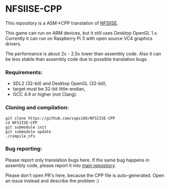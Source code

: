 NFSIISE-CPP
===========

This repository is a ASM->CPP translation of [NFSIISE](https://github.com/zaps166/NFSIISE).

This game can run on ARM devices, but it still uses Desktop OpenGL 1.x.
Currently it can run on Raspberry Pi 3 with open source VC4 graphics drivers.

The performance is about 2x - 2.5x lower than assembly code.
Also it can be less stable than assembly code due to possible translation bugs.

### Requirements:
* SDL2 (32-bit) and Desktop OpenGL (32-bit),
* target must be 32-bit little-endian,
* GCC 4.9 or higher (not Clang).

### Cloning and compilation:
```
git clone https://github.com/zaps166/NFSIISE-CPP
cd NFSIISE-CPP
git submodule init
git submodule update
./compile_nfs
```

### Bug reporting:
Please report only translation bugs here.
If the same bug happens in assembly code, please report it into [main repository](https://github.com/zaps166/NFSIISE/issues/).

Please don't open PR's here, because the CPP file is auto-generated.
Open an issue instead and describe the problem :)

